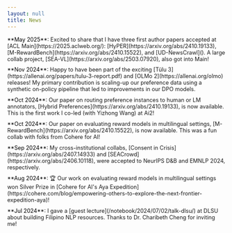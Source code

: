```yaml
---
layout: null
title: News
---
```


<style>
.news-item {
  margin-bottom: 0.7em;
}
.news-item p {
  font-size: 0.9em;
  margin: 0;
  /* color: #828282; */
}
.news-item .date {
  color: #000000;
}
/* .news-item a {
  color: #828282; 
  text-decoration: underline;
} */
</style>

<div class="news-item">
<p><span class="date">**May 2025**</span>: Excited to share that I have three first author papers accepted at [ACL Main](https://2025.aclweb.org/): [HyPER](https://arxiv.org/abs/2410.19133), [M-RewardBench](https://arxiv.org/abs/2410.15522), and [UD-NewsCrawl](). A large collab project, [SEA-VL](https://arxiv.org/abs/2503.07920), also got into Main!</p>
</div>

<div class="news-item">
<p><span class="date">**Nov 2024**</span>: Happy to have been part of the exciting [T&uuml;lu 3](https://allenai.org/papers/tulu-3-report.pdf) and [OLMo 2](https://allenai.org/olmo) releases! My primary contribution is scaling-up our preference data using a synthetic on-policy pipeline that led to improvements in our DPO models.</p>
</div>

<div class="news-item">
<p><span class="date">**Oct 2024**</span>: Our paper on routing preference instances to human or LM annotators, [Hybrid Preferences](https://arxiv.org/abs/2410.19133), is now available. This is the first work I co-led (with Yizhong Wang) at Ai2!</p>
</div>

<div class="news-item">
<p><span class="date">**Oct 2024**</span>: Our paper on evaluating reward models in multilingual settings, [M-RewardBench](https://arxiv.org/abs/2410.15522), is now available. This was a fun collab with folks from Cohere for AI!</p>
</div>

<div class="news-item">
<p><span class="date">**Sep 2024**</span>: My cross-institutional collabs, [Consent in Crisis](https://arxiv.org/abs/2407.14933) and [SEACrowd](https://arxiv.org/abs/2406.10118), were accepted to NeurIPS D&B and EMNLP 2024, respectively.</p>
</div>

<div class="news-item">
<p><span class="date">**Aug 2024**</span>: 🏆 Our work on evaluating reward models in multilingual settings won Silver Prize in [Cohere for AI's Aya Expedition](https://cohere.com/blog/empowering-others-to-explore-the-next-frontier-expedition-aya)!</p>
</div>

<div class="news-item">
<p><span class="date">**Jul 2024**</span>: I gave a [guest lecture](/notebook/2024/07/02/talk-dlsu/) at DLSU about building Filipino NLP resources. Thanks to Dr. Charibeth Cheng for inviting me!</p>
</div>

<!-- <div class="news-item">
<p><span class="date">**Mar 2024**</span>: [Universal NER](https://arxiv.org/abs/2311.09122) was accepted to NAACL 2024. I hope to still work on linguistic aspects of NLP in the future!</p>
</div> -->

<!-- <div class="news-item">
<p><span class="date">**Mar 2024**</span>: We released [RewardBench](https://arxiv.org/abs/2403.13787), the first benchmark for evaluating reward models.</p>
</div> -->

<!-- <div class="news-item">
<p><span class="date">**Feb 2024**</span>: I gave a [guest lecture](/notebook/2024/02/21/talk-unc-charlotte/) at UNC Charlotte about how we can use LLMs for data annotation. Thanks Ryan Wesslen and Chang Hsin Lee for inviting me!</p>
</div>

<div class="news-item">
<p><span class="date">**Jan 2024**</span>: I am now based in Seattle! I started working as a [Predoctoral Young Investigator](https://allenai.org/predoctoral-young-investigators) at the [Allen Institute for AI](https://allenai.org/) last October.</p>
</div> -->
